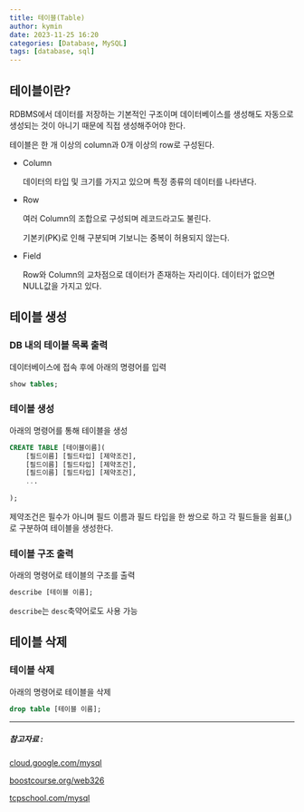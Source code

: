 ```yaml
---
title: 테이블(Table)
author: kymin
date: 2023-11-25 16:20
categories: [Database, MySQL]
tags: [database, sql]
---
```



## 테이블이란?

RDBMS에서 데이터를 저장하는 기본적인 구조이며 데이터베이스를 생성해도 자동으로 생성되는 것이 아니기 때문에 직접 생성해주어야 한다.

테이블은 한 개 이상의 column과 0개 이상의 row로 구성된다.

- Column

  데이터의 타입 및 크기를 가지고 있으며 특정 종류의 데이터를 나타낸다.

- Row

  여러 Column의 조합으로 구성되며 레코드라고도 불린다.

  기본키(PK)로 인해 구분되며 기보니는 중복이 허용되지 않는다.

- Field

  Row와 Column의 교차점으로 데이터가 존재하는 자리이다. 데이터가 없으면 NULL값을 가지고 있다.

## 테이블 생성

### DB 내의 테이블 목록 출력

데이터베이스에 접속 후에 아래의 명령어를 입력

```sql
show tables;
```

### 테이블 생성

아래의 명령어를 통해 테이블을 생성

```sql
CREATE TABLE [테이블이름](
	[필드이름] [필드타입] [제약조건],
	[필드이름] [필드타입] [제약조건],
	[필드이름] [필드타입] [제약조건],
	...
	
);
```

제약조건은 필수가 아니며 필드 이름과 필드 타입을 한 쌍으로 하고 각 필드들을 쉼표(,)로 구분하여 테이블을 생성한다.

### 테이블 구조 출력

아래의 명령어로 테이블의 구조를 출력

```sql
describe [테이블 이름];
```

`describe`는 `desc`축약어로도 사용 가능

## 테이블 삭제

### 테이블 삭제

아래의 명령어로 테이블을 삭제

```sql
drop table [테이블 이름];
```



-----

##### 참고자료 : 

[cloud.google.com/mysql](https://cloud.google.com/mysql?hl=ko)

[boostcourse.org/web326](https://www.boostcourse.org/web326/)

[tcpschool.com/mysql](https://tcpschool.com/mysql/mysql_basic_create)

